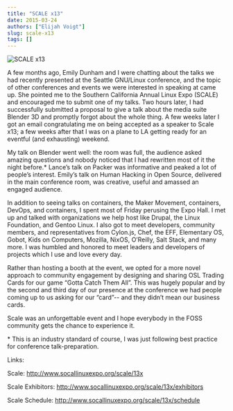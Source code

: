```yaml
---
title: "SCALE x13"
date: 2015-03-24
authors: ["Elijah Voigt"]
slug: scale-x13
tags: []
---
```


![SCALE x13](/images/scale-x13.jpg#blog)

A few months ago, Emily Dunham and I were chatting about the talks we had recently presented at the Seattle GNU/Linux
conference, and the topic of other conferences and events we were interested in speaking at came up. She pointed me to
the Southern California Annual Linux Expo (SCALE) and encouraged me to submit one of my talks. Two hours later, I had
successfully submitted a proposal to give a talk about the media suite Blender 3D and promptly forgot about the whole
thing. A few weeks later I got an email congratulating me on being accepted as a speaker to Scale x13; a few weeks after
that I was on a plane to LA getting ready for an eventful (and exhausting) weekend.

My talk on Blender went well: the room was full, the audience asked amazing questions and nobody noticed that I had
rewritten most of it the night before.\* Lance’s talk on Packer was informative and peaked a lot of people’s interest.
Emily’s talk on Human Hacking in Open Source, delivered in the main conference room, was creative, useful and amassed an
engaged audience.

In addition to seeing talks on containers, the Maker Movement, containers, DevOps, and containers, I spent most of
Friday perusing the Expo Hall. I met up and talked with organizations we help host like Drupal, the Linux Foundation,
and Gentoo Linux. I also got to meet developers, community members, and representatives from Cylon.js, Chef, the EFF,
Elementary OS, Gobot, Kids on Computers, Mozilla, NixOS, O’Reilly, Salt Stack, and many more. I was humbled and honored
to meet leaders and developers of projects which I use and love every day.

Rather than hosting a booth at the event, we opted for a more novel approach to community engagement by designing and
sharing OSL Trading Cards for our game “Gotta Catch Them All”. This was hugely popular and by the second and third day
of our presence at the conference we had people coming up to us asking for our “card”-- and they didn’t mean our
business cards.

Scale was an unforgettable event and I hope everybody in the FOSS community gets the chance to experience it.

\* This is an industry standard of course, I was just following best practice for conference talk-preparation.

Links:

Scale: <http://www.socallinuxexpo.org/scale/13x>

Scale Exhibitors: <http://www.socallinuxexpo.org/scale/13x/exhibitors>

Scale Schedule: <http://www.socallinuxexpo.org/scale/13x/schedule>
